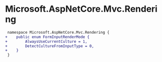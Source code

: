 # Microsoft.AspNetCore.Mvc.Rendering

``` diff
 namespace Microsoft.AspNetCore.Mvc.Rendering {
+    public enum FormInputRenderMode {
+        AlwaysUseCurrentCulture = 1,
+        DetectCultureFromInputType = 0,
+    }
 }
```

